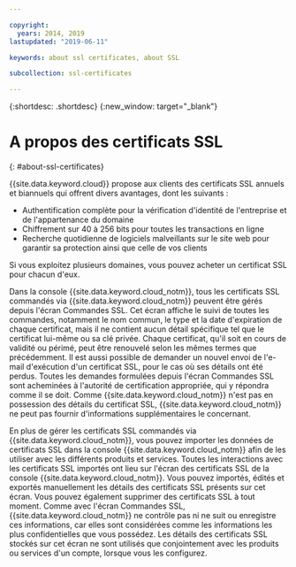 ```yaml
---

copyright:
  years: 2014, 2019
lastupdated: "2019-06-11"

keywords: about ssl certificates, about SSL

subcollection: ssl-certificates

---
```


{:shortdesc: .shortdesc}
{:new_window: target="_blank"}

# A propos des certificats SSL
{: #about-ssl-certificates}

{{site.data.keyword.cloud}} propose aux clients des certificats
SSL annuels et biannuels qui offrent divers avantages, dont les suivants :

* Authentification complète pour la vérification d'identité de l'entreprise et de
l'appartenance du domaine
* Chiffrement sur 40 à 256 bits pour toutes les transactions en ligne
* Recherche quotidienne de logiciels malveillants sur le site web pour garantir sa protection ainsi que celle de vos clients

Si vous exploitez plusieurs domaines, vous pouvez acheter un certificat SSL pour chacun d'eux.

Dans la console {{site.data.keyword.cloud_notm}}, tous les certificats SSL commandés via {{site.data.keyword.cloud_notm}} peuvent être gérés depuis l'écran Commandes SSL. Cet écran affiche le suivi de toutes les commandes, notamment le nom commun, le type et la date d'expiration de chaque certificat,
mais il ne contient aucun détail spécifique tel que le certificat lui-même ou sa clé privée. Chaque certificat, qu'il soit en cours de validité ou périmé, peut être renouvelé selon les mêmes termes que précédemment. Il est aussi possible de demander un nouvel envoi de l'e-mail d'exécution d'un certificat SSL, pour le cas où ses détails ont été perdus. Toutes les demandes formulées depuis l'écran Commandes SSL sont acheminées à l'autorité de certification appropriée, qui y répondra comme il se doit. Comme {{site.data.keyword.cloud_notm}} n'est pas en possession des détails du certificat SSL, {{site.data.keyword.cloud_notm}} ne peut pas fournir d'informations supplémentaires le concernant.

En plus de gérer les certificats SSL commandés via {{site.data.keyword.cloud_notm}}, vous pouvez importer les données de certificats SSL dans la console {{site.data.keyword.cloud_notm}} afin de les utiliser avec les différents produits et services. Toutes les interactions avec les certificats SSL importés ont lieu sur l'écran des certificats SSL de la console {{site.data.keyword.cloud_notm}}. Vous pouvez importés, édités et exportés manuellement les détails des certificats SSL présents sur cet écran. Vous pouvez également supprimer des certificats SSL à tout moment. Comme avec l'écran Commandes SSL, {{site.data.keyword.cloud_notm}} ne contrôle pas ni ne suit ou enregistre ces informations, car elles sont considérées comme les informations les plus confidentielles que vous possédez. Les détails des certificats SSL stockés sur cet écran ne sont utilisés que conjointement avec les produits ou services d'un compte, lorsque vous les configurez. 

